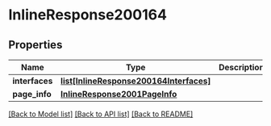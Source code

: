 # InlineResponse200164

## Properties
Name | Type | Description | Notes
------------ | ------------- | ------------- | -------------
**interfaces** | [**list[InlineResponse200164Interfaces]**](InlineResponse200164Interfaces.md) |  | [optional] 
**page_info** | [**InlineResponse2001PageInfo**](InlineResponse2001PageInfo.md) |  | [optional] 

[[Back to Model list]](../README.md#documentation-for-models) [[Back to API list]](../README.md#documentation-for-api-endpoints) [[Back to README]](../README.md)

